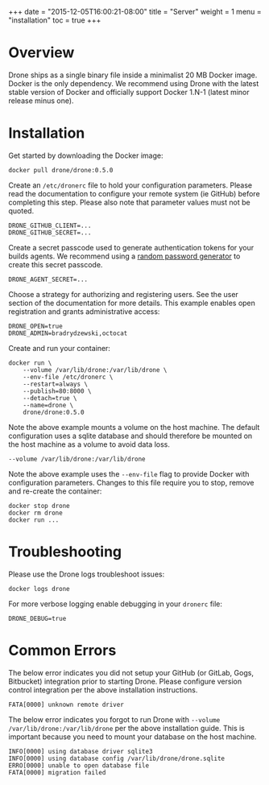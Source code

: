 +++
date = "2015-12-05T16:00:21-08:00"
title = "Server"
weight = 1
menu = "installation"
toc = true
+++

# Overview

Drone ships as a single binary file inside a minimalist 20 MB Docker image. Docker is the only dependency. We recommend using Drone with the latest stable version of Docker and officially support Docker 1.N-1 (latest minor release minus one).

# Installation

Get started by downloading the Docker image:

```
docker pull drone/drone:0.5.0
```

Create an `/etc/dronerc` file to hold your configuration parameters. Please read the documentation to configure your remote system (ie GitHub) before completing this step. Please also note that parameter values must not be quoted.

```
DRONE_GITHUB_CLIENT=...
DRONE_GITHUB_SECRET=...
```

Create a secret passcode used to generate authentication tokens for your builds agents. We recommend using a [random password generator](http://correcthorsebatterystaple.net/) to create this secret passcode.

```
DRONE_AGENT_SECRET=...
```

Choose a strategy for authorizing and registering users. See the user section of the documentation for more details. This example enables open registration and grants administrative access:

```
DRONE_OPEN=true
DRONE_ADMIN=bradrydzewski,octocat
```

Create and run your container:

```
docker run \
	--volume /var/lib/drone:/var/lib/drone \
	--env-file /etc/dronerc \
	--restart=always \
	--publish=80:8000 \
	--detach=true \
	--name=drone \
	drone/drone:0.5.0
```

Note the above example mounts a volume on the host machine. The default configuration uses a sqlite database and should therefore be mounted on the host machine as a volume to avoid data loss.

```
--volume /var/lib/drone:/var/lib/drone
```

Note the above example uses the `--env-file` flag to provide Docker with configuration parameters. Changes to this file require you to stop, remove and re-create the container:

```
docker stop drone
docker rm drone
docker run ...
```

# Troubleshooting

Please use the Drone logs troubleshoot issues:

```
docker logs drone
```

For more verbose logging enable debugging in your `dronerc` file:

```
DRONE_DEBUG=true
```

# Common Errors

The below error indicates you did not setup your GitHub (or GitLab, Gogs, Bitbucket) integration prior to starting Drone. Please configure version control integration per the above installation instructions.

```
FATA[0000] unknown remote driver
```

The below error indicates you forgot to run Drone with `--volume /var/lib/drone:/var/lib/drone` per the above installation guide. This is important because you need to mount your database on the host machine.

```
INFO[0000] using database driver sqlite3
INFO[0000] using database config /var/lib/drone/drone.sqlite
ERRO[0000] unable to open database file
FATA[0000] migration failed
```
